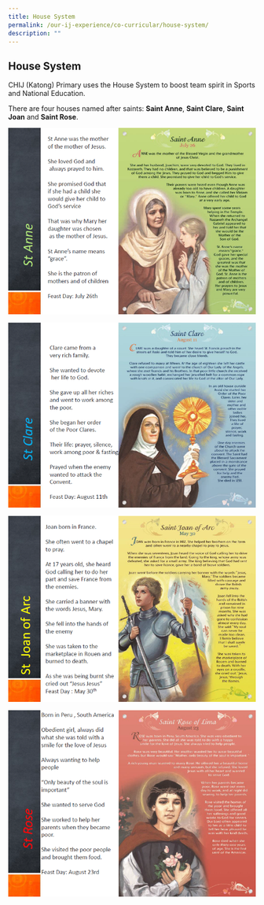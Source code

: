 ```yaml
---
title: House System
permalink: /our-ij-experience/co-curricular/house-system/
description: ""
---
```



## House System

CHIJ (Katong) Primary uses the House System to boost team spirit in Sports and National Education.

There are four houses named after saints: **Saint Anne**, **Saint Clare**, **Saint Joan** and **Saint Rose**.

![](/images/Co%20Curricular/House%20System_1.png)

![](/images/Co%20Curricular/House%20System_2.png)

![](/images/Co%20Curricular/House%20System_3.png)

![](/images/Co%20Curricular/House%20System_4.png)